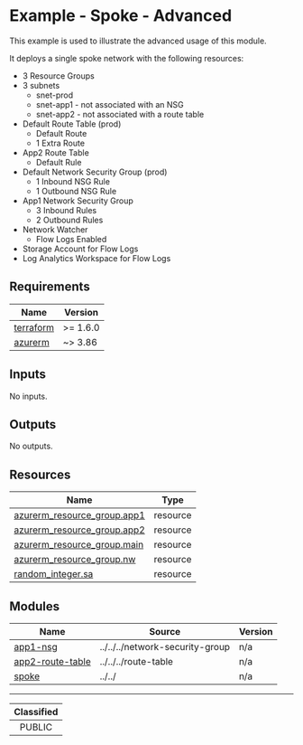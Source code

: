 # Example - Spoke - Advanced

This example is used to illustrate the advanced usage of this module.

It deploys a single spoke network with the following resources:
 - 3 Resource Groups
 - 3 subnets
   - snet-prod
   - snet-app1 - not associated with an NSG
   - snet-app2 - not associated with a route table
 - Default Route Table (prod)
   - Default Route
   - 1 Extra Route
 - App2 Route Table
   - Default Rule
 - Default Network Security Group (prod)
   - 1 Inbound NSG Rule
   - 1 Outbound NSG Rule
 - App1 Network Security Group
   - 3 Inbound Rules
   - 2 Outbound Rules
 - Network Watcher
   - Flow Logs Enabled
 - Storage Account for Flow Logs
 - Log Analytics Workspace for Flow Logs



<!-- BEGIN_TF_DOCS -->
## Requirements

| Name | Version |
|------|---------|
| <a name="requirement_terraform"></a> [terraform](#requirement\_terraform) | >= 1.6.0 |
| <a name="requirement_azurerm"></a> [azurerm](#requirement\_azurerm) | ~> 3.86 |

## Inputs

No inputs.

## Outputs

No outputs.

## Resources

| Name | Type |
|------|------|
| [azurerm_resource_group.app1](https://registry.terraform.io/providers/hashicorp/azurerm/latest/docs/resources/resource_group) | resource |
| [azurerm_resource_group.app2](https://registry.terraform.io/providers/hashicorp/azurerm/latest/docs/resources/resource_group) | resource |
| [azurerm_resource_group.main](https://registry.terraform.io/providers/hashicorp/azurerm/latest/docs/resources/resource_group) | resource |
| [azurerm_resource_group.nw](https://registry.terraform.io/providers/hashicorp/azurerm/latest/docs/resources/resource_group) | resource |
| [random_integer.sa](https://registry.terraform.io/providers/hashicorp/random/latest/docs/resources/integer) | resource |

## Modules

| Name | Source | Version |
|------|--------|---------|
| <a name="module_app1-nsg"></a> [app1-nsg](#module\_app1-nsg) | ../../../network-security-group | n/a |
| <a name="module_app2-route-table"></a> [app2-route-table](#module\_app2-route-table) | ../../../route-table | n/a |
| <a name="module_spoke"></a> [spoke](#module\_spoke) | ../../ | n/a |
<!-- END_TF_DOCS -->
_______________
| Classified  |
| :---------: |
|   PUBLIC    |